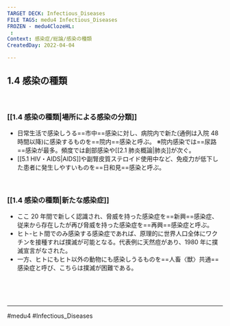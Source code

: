 ```yaml
---
TARGET DECK: Infectious_Diseases
FILE TAGS: medu4 Infectious_Diseases
FROZEN - medu4ClozeHL:
 : 
Context: 感染症/総論/感染の種類
CreatedDay: 2022-04-04

---
```


## 1.4 感染の種類

<br>

### [[1.4 感染の種類|場所による感染の分類]]
* 日常生活で感染しうる==市中==感染に対し、病院内で新た(通例は入院 48 時間以降)に感染するものを==院内==感染と呼ぶ。
 ※院内感染では==尿路==感染が最多。頻度では創部感染や[[2.1 肺炎概論|肺炎]]が次ぐ。
* [[5.1 HIV・AIDS|AIDS]]や副腎皮質ステロイド使用中など、免疫力が低下した患者に発生しやすいものを==日和見==感染と呼ぶ。
<!--ID: 1649375533079-->


<br>

### [[1.4 感染の種類|新たな感染症]]
* ここ 20 年間で新しく認識され、脅威を持った感染症を==新興==感染症、従来から存在したが再び脅威を持った感染症を==再興==感染症と呼ぶ。
* ヒト-ヒト間でのみ感染する感染症であれば、原理的に世界人口全体にワクチンを接種すれば撲滅が可能となる。代表例に天然痘があり、1980 年に撲滅宣言がなされた。 
* 一方、ヒトにもヒト以外の動物にも感染しうるものを==人畜〈獣〉共通==感染症と呼び、こちらは撲滅が困難である。
 
<!--ID: 1649375533087-->




<br><br><br>

---
#medu4 #Infectious_Diseases